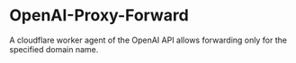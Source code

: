 # OpenAI-Proxy-Forward
A cloudflare worker agent of the OpenAI API allows forwarding only for the specified domain name.
